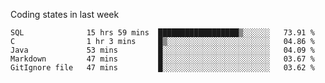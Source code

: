 Coding states in last week

<!--START_SECTION:waka-->
```text
SQL              15 hrs 59 mins  ██████████████████▒░░░░░░   73.91 % 
C                1 hr 3 mins     █▒░░░░░░░░░░░░░░░░░░░░░░░   04.86 % 
Java             53 mins         █░░░░░░░░░░░░░░░░░░░░░░░░   04.09 % 
Markdown         47 mins         █░░░░░░░░░░░░░░░░░░░░░░░░   03.67 % 
GitIgnore file   47 mins         █░░░░░░░░░░░░░░░░░░░░░░░░   03.62 % 
```
<!--END_SECTION:waka-->
